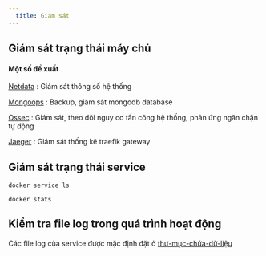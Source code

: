 ```yaml
---
  title: Giám sát
---
```


## Giám sát trạng thái máy chủ

#### Một số đề xuất

[Netdata](https://www.netdata.cloud/) : Giám sát thông số hệ thống

[Mongoops](https://www.mongodb.com/products/ops-manager)  : Backup, giám sát mongodb database

[Ossec](https://www.ossec.net/) : Giám sát, theo dõi nguy cơ tấn công hệ thống, phản ứng ngăn chặn tự động

[Jaeger](https://www.jaegertracing.io/) : Giám sát thống kê traefik gateway

## Giám sát trạng thái service

```script
docker service ls
```

```script
docker stats
```

## Kiểm tra file log trong quá trình hoạt động

Các file log của service được mặc định đặt ở [thư-mục-chứa-dữ-liệu](/docs/tutorial/folder_structure#cấu-trúc-thư-mục-chứa-dữ-liệu)
